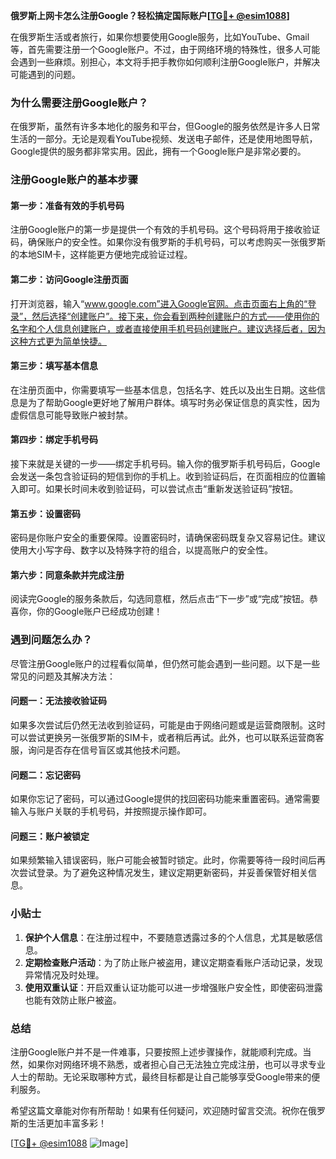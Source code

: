 **俄罗斯上网卡怎么注册Google？轻松搞定国际账户[[TG💪+ @esim1088](https://t.me/s/esim1088)]**

在俄罗斯生活或者旅行，如果你想要使用Google服务，比如YouTube、Gmail等，首先需要注册一个Google账户。不过，由于网络环境的特殊性，很多人可能会遇到一些麻烦。别担心，本文将手把手教你如何顺利注册Google账户，并解决可能遇到的问题。

### 为什么需要注册Google账户？

在俄罗斯，虽然有许多本地化的服务和平台，但Google的服务依然是许多人日常生活的一部分。无论是观看YouTube视频、发送电子邮件，还是使用地图导航，Google提供的服务都非常实用。因此，拥有一个Google账户是非常必要的。

### 注册Google账户的基本步骤

#### 第一步：准备有效的手机号码
注册Google账户的第一步是提供一个有效的手机号码。这个号码将用于接收验证码，确保账户的安全性。如果你没有俄罗斯的手机号码，可以考虑购买一张俄罗斯的本地SIM卡，这样能更方便地完成验证过程。

#### 第二步：访问Google注册页面
打开浏览器，输入“www.google.com”进入Google官网。点击页面右上角的“登录”，然后选择“创建账户”。接下来，你会看到两种创建账户的方式——使用你的名字和个人信息创建账户，或者直接使用手机号码创建账户。建议选择后者，因为这种方式更为简单快捷。

#### 第三步：填写基本信息
在注册页面中，你需要填写一些基本信息，包括名字、姓氏以及出生日期。这些信息是为了帮助Google更好地了解用户群体。填写时务必保证信息的真实性，因为虚假信息可能导致账户被封禁。

#### 第四步：绑定手机号码
接下来就是关键的一步——绑定手机号码。输入你的俄罗斯手机号码后，Google会发送一条包含验证码的短信到你的手机上。收到验证码后，在页面相应的位置输入即可。如果长时间未收到验证码，可以尝试点击“重新发送验证码”按钮。

#### 第五步：设置密码
密码是你账户安全的重要保障。设置密码时，请确保密码既复杂又容易记住。建议使用大小写字母、数字以及特殊字符的组合，以提高账户的安全性。

#### 第六步：同意条款并完成注册
阅读完Google的服务条款后，勾选同意框，然后点击“下一步”或“完成”按钮。恭喜你，你的Google账户已经成功创建！

### 遇到问题怎么办？

尽管注册Google账户的过程看似简单，但仍然可能会遇到一些问题。以下是一些常见的问题及其解决方法：

#### 问题一：无法接收验证码
如果多次尝试后仍然无法收到验证码，可能是由于网络问题或是运营商限制。这时可以尝试更换另一张俄罗斯的SIM卡，或者稍后再试。此外，也可以联系运营商客服，询问是否存在信号盲区或其他技术问题。

#### 问题二：忘记密码
如果你忘记了密码，可以通过Google提供的找回密码功能来重置密码。通常需要输入与账户关联的手机号码，并按照提示操作即可。

#### 问题三：账户被锁定
如果频繁输入错误密码，账户可能会被暂时锁定。此时，你需要等待一段时间后再次尝试登录。为了避免这种情况发生，建议定期更新密码，并妥善保管好相关信息。

### 小贴士

1. **保护个人信息**：在注册过程中，不要随意透露过多的个人信息，尤其是敏感信息。
2. **定期检查账户活动**：为了防止账户被盗用，建议定期查看账户活动记录，发现异常情况及时处理。
3. **使用双重认证**：开启双重认证功能可以进一步增强账户安全性，即使密码泄露也能有效防止账户被盗。

### 总结

注册Google账户并不是一件难事，只要按照上述步骤操作，就能顺利完成。当然，如果你对网络环境不熟悉，或者担心自己无法独立完成注册，也可以寻求专业人士的帮助。无论采取哪种方式，最终目标都是让自己能够享受Google带来的便利服务。

希望这篇文章能对你有所帮助！如果有任何疑问，欢迎随时留言交流。祝你在俄罗斯的生活更加丰富多彩！

[[TG💪+ @esim1088](https://t.me/s/esim1088) ![Image](https://i.postimg.cc/4NQfJmqS/Snipaste-2025-05-13-00-14-12.png)]